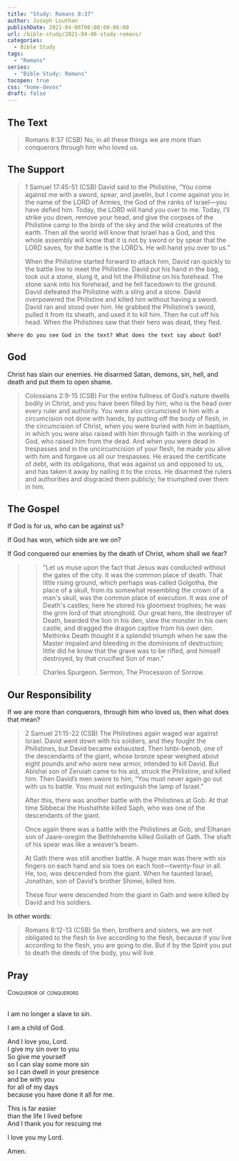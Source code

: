```yaml
---
title: "Study: Romans 8:37"
author: Joseph Louthan
publishDate: 2021-04-06T06:00:00-06:00
url: /bible-study/2021-04-06-study-romans/
categories:
  - Bible Study
tags:
  - "Romans"
series:
  - "Bible Study: Romans"
tocopen: true
css: "home-devos"
draft: false
---
```

## The Text

>Romans 8:37 (CSB) No, in all these things we are more than conquerors through him who loved us.

## The Support

>1 Samuel 17:45-51 (CSB) David said to the Philistine, “You come against me with a sword, spear, and javelin, but I come against you in the name of the LORD of Armies, the God of the ranks of Israel—you have defied him. Today, the LORD will hand you over to me. Today, I’ll strike you down, remove your head, and give the corpses of the Philistine camp to the birds of the sky and the wild creatures of the earth. Then all the world will know that Israel has a God, and this whole assembly will know that it is not by sword or by spear that the LORD saves, for the battle is the LORD’s. He will hand you over to us.”
>
>When the Philistine started forward to attack him, David ran quickly to the battle line to meet the Philistine. David put his hand in the bag, took out a stone, slung it, and hit the Philistine on his forehead. The stone sank into his forehead, and he fell facedown to the ground. David defeated the Philistine with a sling and a stone. David overpowered the Philistine and killed him without having a sword. David ran and stood over him. He grabbed the Philistine’s sword, pulled it from its sheath, and used it to kill him. Then he cut off his head. When the Philistines saw that their hero was dead, they fled.

<div style="page-break-after: always;"></div>

`Where do you see God in the text? What does the text say about God?`

## God

Christ has slain our enemies. He disarmed Satan, demons, sin, hell, and death and put them to open shame.

>Colossians 2:9-15 (CSB) For the entire fullness of God’s nature dwells bodily in Christ, and you have been filled by him, who is the head over every ruler and authority. You were also circumcised in him with a circumcision not done with hands, by putting off the body of flesh, in the circumcision of Christ, when you were buried with him in baptism, in which you were also raised with him through faith in the working of God, who raised him from the dead. And when you were dead in trespasses and in the uncircumcision of your flesh, he made you alive with him and forgave us all our trespasses. He erased the certificate of debt, with its obligations, that was against us and opposed to us, and has taken it away by nailing it to the cross. He disarmed the rulers and authorities and disgraced them publicly; he triumphed over them in him.

## The Gospel

If God is for us, who can be against us?

If God has won, which side are we on?

If God conquered our enemies by the death of Christ, whom shall we fear?

>>"Let us muse upon the fact that Jesus was conducted without the gates of the city. It was the common place of death. That little rising ground, which perhaps was called Golgotha, the place of a skull, from its somewhat resembling the crown of a man's skull, was the common place of execution. It was one of Death's castles; here he stored his gloomiest trophies; he was the grim lord of that stronghold. Our great hero, the destroyer of Death, bearded the lion in his den, slew the monster in his own castle, and dragged the dragon captive from his own den. Methinks Death thought it a splendid triumph when he saw the Master impaled and bleeding in the dominions of destruction; little did he know that the grave was to be rifled, and himself destroyed, by that crucified Son of man."
>>
>>Charles Spurgeon. Sermon, The Procession of Sorrow.

## Our Responsibility

If we are more than conquerors, through him who loved us, then what does that mean?

>2 Samuel 21:15-22 (CSB) The Philistines again waged war against Israel. David went down with his soldiers, and they fought the Philistines, but David became exhausted. Then Ishbi-benob, one of the descendants of the giant, whose bronze spear weighed about eight pounds and who wore new armor, intended to kill David. But Abishai son of Zeruiah came to his aid, struck the Philistine, and killed him. Then David’s men swore to him, “You must never again go out with us to battle. You must not extinguish the lamp of Israel.”
>
>After this, there was another battle with the Philistines at Gob. At that time Sibbecai the Hushathite killed Saph, who was one of the descendants of the giant.
>
>Once again there was a battle with the Philistines at Gob, and Elhanan son of Jaare-oregim the Bethlehemite killed Goliath of Gath. The shaft of his spear was like a weaver’s beam.
>
>At Gath there was still another battle. A huge man was there with six fingers on each hand and six toes on each foot—twenty-four in all. He, too, was descended from the giant. When he taunted Israel, Jonathan, son of David’s brother Shimei, killed him.
>
>These four were descended from the giant in Gath and were killed by David and his soldiers.

In other words:

>Romans 8:12-13 (CSB) So then, brothers and sisters, we are not obligated to the flesh to live according to the flesh, because if you live according to the flesh, you are going to die. But if by the Spirit you put to death the deeds of the body, you will live.

## Pray

<div style="font-variant: small-caps;">
Conqueror of conquerors
</div>
&nbsp;

I am no longer a slave to sin.

I am a child of God.

And I love you, Lord.  
  I give my sin over to you  
  So give me yourself  
  so I can slay some more sin  
  so I can dwell in your presence  
  and be with you  
  for all of my days  
  because you have done it all for me.

This is far easier  
  than the life I lived before  
  And I thank you for rescuing me

I love you my Lord.

Amen.
